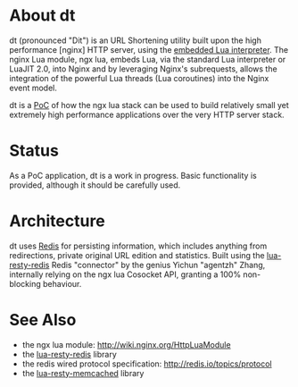 About dt 
========

 dt (pronounced "Dit") is an URL Shortening utility built upon the high performance [nginx] HTTP server, using the [embedded Lua interpreter](http://wiki.nginx.org/HttpLuaModule). The nginx Lua module, ngx lua, embeds Lua, via the standard Lua interpreter or LuaJIT 2.0, into Nginx and by leveraging Nginx's subrequests, allows the integration of the powerful Lua threads (Lua coroutines) into the Nginx event model.

 dt is a [PoC](https://en.wikipedia.org/wiki/Proof_of_concept) of how the ngx lua stack can be used to build relatively small yet extremely high performance applications over the very HTTP server stack.


Status
======

 As a PoC application, dt is a work in progress. Basic functionality is provided, although it should be carefully used.
 
 

Architecture
============
 
 dt uses [Redis](http://redis.io/) for persisting information, which includes anything from redirections, private original URL edition and statistics.
 Built using the [lua-resty-redis](https://github.com/agentzh/lua-resty-redis) Redis "connector" by the genius Yichun "agentzh" Zhang, internally relying on the ngx lua Cosocket API, granting a 100% non-blocking behaviour. 
 


 See Also
========
* the ngx lua module: http://wiki.nginx.org/HttpLuaModule
* the [lua-resty-redis](https://github.com/agentzh/lua-resty-redis) library
* the redis wired protocol specification: http://redis.io/topics/protocol
* the [lua-resty-memcached](https://github.com/agentzh/lua-resty-memcached) library

